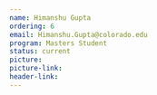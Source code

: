 ```yaml
---
name: Himanshu Gupta
ordering: 6
email: Himanshu.Gupta@colorado.edu
program: Masters Student
status: current
picture: 
picture-link: 
header-link: 
---
```

